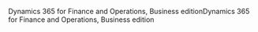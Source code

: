 <span data-ttu-id="119ba-101">Dynamics 365 for Finance and Operations, Business edition</span><span class="sxs-lookup"><span data-stu-id="119ba-101">Dynamics 365 for Finance and Operations, Business edition</span></span>